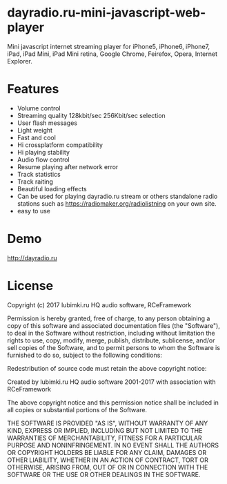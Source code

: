 # dayradio.ru-mini-javascript-web-player
Mini javascript internet streaming player for iPhone5, iPhone6, iPhone7, iPad, iPad Mini, iPad Mini retina, Google Chrome, Feirefox, Opera, Internet Explorer.

# Features 
+ Volume control
+ Streaming quality 128kbit/sec 256Kbit/sec selection
+ User flash messages
+ Light weight
+ Fast and cool
+ Hi crossplatform compatibility
+ Hi playing stability
+ Audio flow control
+ Resume playing after network error
+ Track statistics
+ Track raiting
+ Beautiful loading effects
+ Can be used for playing dayradio.ru stream or others standalone radio stations such as https://radiomaker.org/radiolistning on your own site.
+ easy to use

# Demo
http://dayradio.ru

# License 
Copyright (c) 2017 lubimki.ru HQ audio software, RCeFramework

Permission is hereby granted, free of charge, to any person obtaining a copy
of this software and associated documentation files (the "Software"), to deal
in the Software without restriction, including without limitation the rights
to use, copy, modify, merge, publish, distribute, sublicense, and/or sell
copies of the Software, and to permit persons to whom the Software is
furnished to do so, subject to the following conditions:

Redestribution of source code must retain the above copyright notice:

Created by lubimki.ru HQ audio software 2001-2017 with association with RCeFramework

The above copyright notice and this permission notice shall be included in all
copies or substantial portions of the Software.

THE SOFTWARE IS PROVIDED "AS IS", WITHOUT WARRANTY OF ANY KIND, EXPRESS OR
IMPLIED, INCLUDING BUT NOT LIMITED TO THE WARRANTIES OF MERCHANTABILITY,
FITNESS FOR A PARTICULAR PURPOSE AND NONINFRINGEMENT. IN NO EVENT SHALL THE
AUTHORS OR COPYRIGHT HOLDERS BE LIABLE FOR ANY CLAIM, DAMAGES OR OTHER
LIABILITY, WHETHER IN AN ACTION OF CONTRACT, TORT OR OTHERWISE, ARISING FROM,
OUT OF OR IN CONNECTION WITH THE SOFTWARE OR THE USE OR OTHER DEALINGS IN THE
SOFTWARE.
